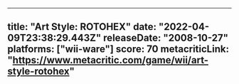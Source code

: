 
---
title: "Art Style: ROTOHEX"
date: "2022-04-09T23:38:29.443Z"
releaseDate: "2008-10-27"
platforms: ["wii-ware"]
score: 70
metacriticLink: "https://www.metacritic.com/game/wii/art-style-rotohex"
---
